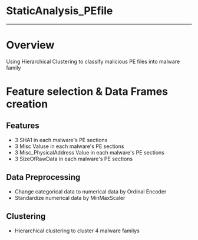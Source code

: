 # StaticAnalysis_PEfile
---

# Overview
Using Hierarchical Clustering to classify malicious PE files into malware family

# Feature selection & Data Frames creation
## Features
- 3 SHA1 in each malware's PE sections 
- 3 Misc Valuse in each malware's PE sections
- 3 Misc_PhysicalAddress Value in each malware's PE sections
- 3 SizeOfRawData in each malware's PE sections

## Data Preprocessing
- Change categorical data to numerical data by Ordinal Encoder
- Standardize numerical data by MinMaxScaler

## Clustering
- Hierarchical clustering to cluster 4 malware familys
